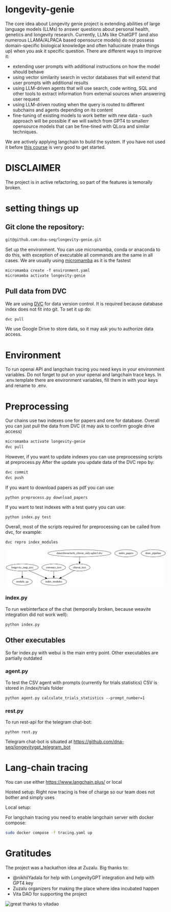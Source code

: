 # longevity-genie

The core idea about Longevity genie project is extending abilities of large language models (LLMs) to answer questions about personal health, genetics and longevity research.
Currently, LLMs like ChatGPT (and also numerous LLAMA/ALPACA based opensource models) do not possess domain-specific biological knowledge and often hallucinate (make things up) when you ask it specific question.
There are different ways to improve it:
* extending user prompts with additional instructions on how the model should behave
* using vector similarity search in vector databases that will extend that user prompts with additional results
* using LLM-driven agents that will use search, code writing, SQL and other tools to extract information from external sources when answering user request
* using LLM-driven routing when the query is routed to different subchains and agents depending on its content
* fine-tuning of existing models to work better with new data - such approach will be possible if we will switch from GPT4 to smallerr opensource models that can be fine-tined with QLora and similar techniques.

We are actively applying langchain to build the system. If you have not used it before [this course](https://learn.deeplearning.ai/langchain) is very good to get started.

# DISCLAIMER

The project is in active refactoring, so part of the features is temorally broken.

# setting things up

## Git clone the repository:
```bash
git@github.com:dna-seq/longevity-genie.git
```
Set up the environment. You can use micromamba, conda or anaconda to do this, with exception of executable all commands are the same in all cases.
We are usually using [micromamba](https://mamba.readthedocs.io/en/latest/user_guide/micromamba.html) as it is the fastest
```
micromamba create -f environment.yaml
micromamba activate longevity-genie
```
## Pull data from DVC
We are using [DVC](http://dvc.org) for data version control. 
It is required because database index does not fit into git.
To set it up do:
```bash
dvc pull
```
We use Google Drive to store data, so it may ask you to authorize data access.

# Environment

To run openai API and langchain tracing you need keys in your environment variables. 
Do not forget to put on your openai and langchain trace keys.
In .env.template there are environment variables, fill them in with your keys and rename to .env.


# Preprocessing
Our chains use two indexes one for papers and one for database.
Overall you can just pull the data from DVC (it may ask to confirm google drive access)
```bash
micromamba activate longevity-genie
dvc pull
```
However, if you want to update indexes you can use preprocessing scripts at
preprocess.py
After the update you update data of the DVC repo by:
```bash
dvc commit
dvc push
```

If you want to download papers as pdf you can use:
```
python preprocess.py download_papers
```

If you want to test indexes with a test query you can use:
```
python index.py test
```

Overall, most of the scripts required for preprocessing can be called from dvc, for example:
```
dvc repro index_modules
```
![Alt text](./dvc_pipeline.svg)

### index.py ###

To run webinterface of the chat (temporally broken, because weavite integration did not work well):
```
python index.py
```

## Other executables ##

So far index.py with webui is the main entry point.
Other executables are partially outdated

### agent.py ###

To test the CSV agent with prompts (currently for trials statistics)
CSV is stored in /index/trials folder
```
python agent.py calculate_trials_statistics --prompt_number=1
```

### rest.py ### 
To run rest-api for the telegram chat-bot:
```
python rest.py
```
Telegram chat-bot is situated at https://github.com/dna-seq/longevitygpt_telegram_bot

Lang-chain tracing
==================

You can use either https://www.langchain.plus/ or local

Hosted setup:
Right now tracing is free of charge so our team does not bother and simply uses

Local setup:

For langchain tracing you need to enable langchain server with docker compose:
```bash
sudo docker compose -f tracing.yaml up
```

# Gratitudes

The project was a hackathon idea at Zuzalu.
Big thanks to:

* @nikhilYadala for help with LongevityGPT integration and help with GPT4 key
* Zuzalu organizers for making the place where idea incubated happen
* Vita DAO for supporting the project

![great thanks to vitadao](https://avatars.githubusercontent.com/u/84313344?s=200&v=4)
